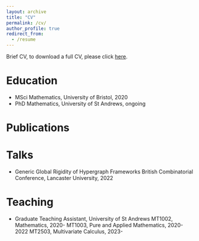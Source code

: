 ```yaml
---
layout: archive
title: "CV"
permalink: /cv/
author_profile: true
redirect_from:
  - /resume
---
```


Brief CV, to download a full CV, please click [here](http://academicpages.github.io/files/JackSouthgateCV.pdf).

Education
======
* MSci Mathematics, University of Bristol, 2020
* PhD Mathematics, University of St Andrews, ongoing

Publications
======
  
Talks
======
* Generic Global Rigidity of Hypergraph Frameworks
  British Combinatorial Conference, Lancaster University, 2022
  
Teaching
======
* Graduate Teaching Assistant, University of St Andrews
  MT1002, Mathematics, 2020-
  MT1003, Pure and Applied Mathematics, 2020-2022
  MT2503, Multivariate Calculus, 2023-
